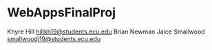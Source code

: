 # WebAppsFinalProj

Khyre Hill hillkh19@students.ecu.edu
Brian Newman
Jaice Smallwood smallwoodj19@students.ecu.edu

